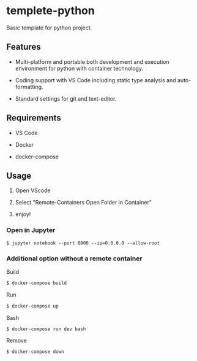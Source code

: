 # templete-python

Basic template for python project.

## Features

* Multi-platform and portable both development and execution environment for python with container technology.

* Coding support with VS Code including static type analysis and auto-formatting.

* Standard settings for git and text-editor.

## Requirements 

* VS Code

* Docker

* docker-compose 

## Usage

1. Open VScode

2. Select  "Remote-Containers Open Folder in Container"

3. enjoy!

### Open in Jupyter

```
$ jupyter notebook --port 8000 --ip=0.0.0.0 --allow-root
```

### Additional option without a remote container

Build
```sh
$ docker-compose build
```

Run
```sh
$ docker-compose up
```

Bash
```
$ docker-compose run dev bash
```

Remove
```
$ docker-compose down
```
